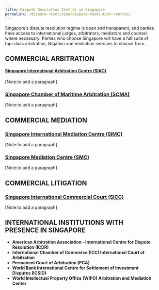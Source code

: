 ```yaml
---
title: Dispute Resolution Centres in Singapore
permalink: /dispute-resolution/dispute-resolution-centres/
---
```


Singapore’s dispute resolution regime is open and transparent, and parties have access to international judges, arbitrators, mediators and counsel where necessary. Parties who choose Singapore will have a full suite of top-class arbitration, litigation and mediation services to choose from.

## COMMERCIAL ARBITRATION 

#### [Singapore International Arbitration Centre (SIAC)](https://www.siac.org.sg/)

[Note:to add a paragraph]

### [Singapore Chamber of Maritime Arbitration (SCMA)](https://www.scma.org.sg/)

[Note:to add a paragraph]

## COMMERCIAL MEDIATION 

### [Singapore International Mediation Centre (SIMC)](https://simc.com.sg/) 

[Note:to add a paragraph]

### [Singapore Mediation Centre (SMC)](https://www.mediation.com.sg/) 

[Note:to add a paragraph]

## COMMERCIAL LITIGATION 

### [Singapore International Commercial Court (SICC)](https://www.sicc.gov.sg/)

[Note:to add a paragraph]


## INTERNATIONAL INSTITUTIONS WITH PRESENCE IN SINGAPORE

- **American Arbitration Association - International Centre for Dispute Resolution (ICDR)**
- **International Chamber of Commerce (ICC) International Court of Arbitration**
- **Permanent Court of Arbitration (PCA)**
- **World Bank International Centre for Settlement of Investment Disputes (ICSID)**
- **World Intellectual Property Office (WIPO) Arbitration and Mediation Center**



